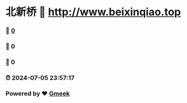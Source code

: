 # 北新桥 :link: http://www.beixinqiao.top 
### :page_facing_up: [0](http://www.beixinqiao.top/tag.html) 
### :speech_balloon: 0 
### :hibiscus: 0 
### :alarm_clock: 2024-07-05 23:57:17 
### Powered by :heart: [Gmeek](https://github.com/Meekdai/Gmeek)
